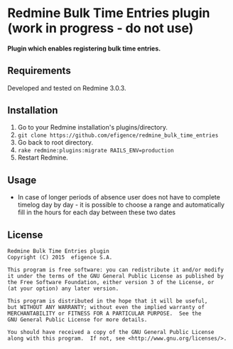 # Redmine Bulk Time Entries plugin (work in progress - do not use)

#### Plugin which enables registering bulk time entries.

## Requirements

Developed and tested on Redmine 3.0.3.

## Installation

1. Go to your Redmine installation's plugins/directory.
2. `git clone https://github.com/efigence/redmine_bulk_time_entries`
3. Go back to root directory.
4. `rake redmine:plugins:migrate RAILS_ENV=production`
5. Restart Redmine.

## Usage

* In case of longer periods of absence user does not have to complete timelog day by day - it is possible to choose a range and automatically fill in the hours for each day between these two dates


## License

    Redmine Bulk Time Entries plugin
    Copyright (C) 2015  efigence S.A.

    This program is free software: you can redistribute it and/or modify
    it under the terms of the GNU General Public License as published by
    the Free Software Foundation, either version 3 of the License, or
    (at your option) any later version.

    This program is distributed in the hope that it will be useful,
    but WITHOUT ANY WARRANTY; without even the implied warranty of
    MERCHANTABILITY or FITNESS FOR A PARTICULAR PURPOSE.  See the
    GNU General Public License for more details.

    You should have received a copy of the GNU General Public License
    along with this program.  If not, see <http://www.gnu.org/licenses/>.
